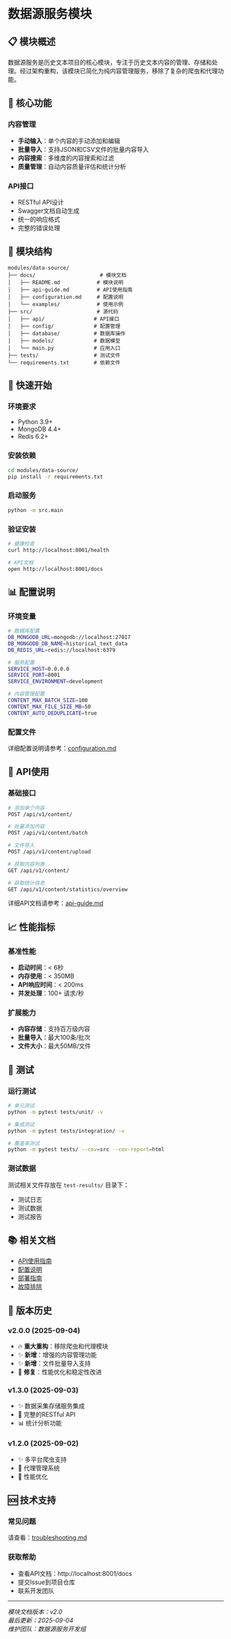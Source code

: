 # 数据源服务模块

## 📋 模块概述

数据源服务是历史文本项目的核心模块，专注于历史文本内容的管理、存储和处理。经过架构重构，该模块已简化为纯内容管理服务，移除了复杂的爬虫和代理功能。

## 🎯 核心功能

### 内容管理
- **手动输入**：单个内容的手动添加和编辑
- **批量导入**：支持JSON和CSV文件的批量内容导入
- **内容搜索**：多维度的内容搜索和过滤
- **质量管理**：自动内容质量评估和统计分析

### API接口
- RESTful API设计
- Swagger文档自动生成
- 统一的响应格式
- 完整的错误处理

## 📁 模块结构

```
modules/data-source/
├── docs/                     # 模块文档
│   ├── README.md            # 模块说明
│   ├── api-guide.md         # API使用指南
│   ├── configuration.md     # 配置说明
│   └── examples/            # 使用示例
├── src/                     # 源代码
│   ├── api/                # API接口
│   ├── config/             # 配置管理
│   ├── database/           # 数据库操作
│   ├── models/             # 数据模型
│   └── main.py             # 应用入口
├── tests/                  # 测试文件
└── requirements.txt        # 依赖文件
```

## 🚀 快速开始

### 环境要求
- Python 3.9+
- MongoDB 4.4+
- Redis 6.2+

### 安装依赖
```bash
cd modules/data-source/
pip install -r requirements.txt
```

### 启动服务
```bash
python -m src.main
```

### 验证安装
```bash
# 健康检查
curl http://localhost:8001/health

# API文档
open http://localhost:8001/docs
```

## 📊 配置说明

### 环境变量
```bash
# 数据库配置
DB_MONGODB_URL=mongodb://localhost:27017
DB_MONGODB_DB_NAME=historical_text_data
DB_REDIS_URL=redis://localhost:6379

# 服务配置
SERVICE_HOST=0.0.0.0
SERVICE_PORT=8001
SERVICE_ENVIRONMENT=development

# 内容管理配置
CONTENT_MAX_BATCH_SIZE=100
CONTENT_MAX_FILE_SIZE_MB=50
CONTENT_AUTO_DEDUPLICATE=true
```

### 配置文件
详细配置说明请参考：[configuration.md](./configuration.md)

## 🔧 API使用

### 基础接口
```bash
# 添加单个内容
POST /api/v1/content/

# 批量添加内容
POST /api/v1/content/batch

# 文件导入
POST /api/v1/content/upload

# 获取内容列表
GET /api/v1/content/

# 获取统计信息
GET /api/v1/content/statistics/overview
```

详细API文档请参考：[api-guide.md](./api-guide.md)

## 📈 性能指标

### 基准性能
- **启动时间**：< 6秒
- **内存使用**：< 350MB
- **API响应时间**：< 200ms
- **并发处理**：100+ 请求/秒

### 扩展能力
- **内容存储**：支持百万级内容
- **批量导入**：最大100条/批次
- **文件大小**：最大50MB/文件

## 🧪 测试

### 运行测试
```bash
# 单元测试
python -m pytest tests/unit/ -v

# 集成测试
python -m pytest tests/integration/ -v

# 覆盖率测试
python -m pytest tests/ --cov=src --cov-report=html
```

### 测试数据
测试相关文件存放在 `test-results/` 目录下：
- 测试日志
- 测试数据
- 测试报告

## 📚 相关文档

- [API使用指南](./api-guide.md)
- [配置说明](./configuration.md)
- [部署指南](./deployment.md)
- [故障排除](./troubleshooting.md)

## 🔄 版本历史

### v2.0.0 (2025-09-04)
- 🔥 **重大重构**：移除爬虫和代理模块
- ✨ **新增**：增强的内容管理功能
- ✨ **新增**：文件批量导入支持
- 🐛 **修复**：性能优化和稳定性改进

### v1.3.0 (2025-09-03)
- ✨ 数据采集存储服务集成
- 🔧 完整的RESTful API
- 📊 统计分析功能

### v1.2.0 (2025-09-02)
- ✨ 多平台爬虫支持
- 🔧 代理管理系统
- 🐛 性能优化

## 🆘 技术支持

### 常见问题
请查看：[troubleshooting.md](./troubleshooting.md)

### 获取帮助
- 查看API文档：http://localhost:8001/docs
- 提交Issue到项目仓库
- 联系开发团队

---

*模块文档版本：v2.0*  
*最后更新：2025-09-04*  
*维护团队：数据源服务开发组*